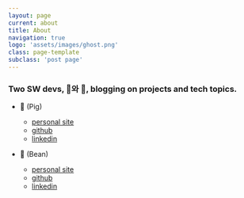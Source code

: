 ```yaml
---
layout: page
current: about
title: About
navigation: true
logo: 'assets/images/ghost.png'
class: page-template
subclass: 'post page'
---
```


### Two SW devs, 🐽와 🥜, blogging on projects and tech topics.

* 🐽 (Pig)
    * [personal site](https://kimdh.oopy.io/)
    * [github](https://github.com/kimdh98)
    * [linkedin](https://www.linkedin.com/in/dong-hyeok-kim-b3033421a/)

* 🥜 (Bean)
    * [personal site](https://www.beanie.work/)
    * [github](https://github.com/beanie00)
    * [linkedin](https://www.linkedin.com/in/beanie00/)